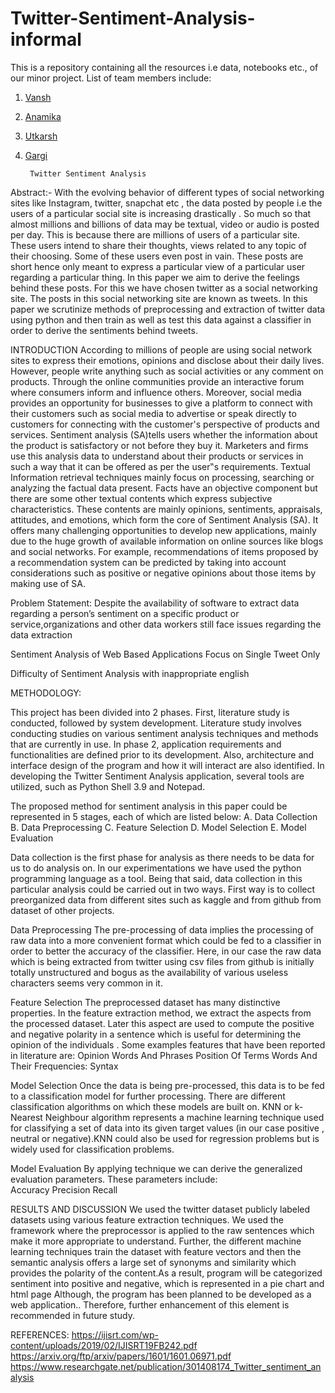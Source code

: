 # Twitter-Sentiment-Analysis-informal

This is a repository containing all the resources i.e data, notebooks etc., of our minor project. List of team members include:
1. [Vansh](https://github.com/vansh45)
2. [Anamika](https://github.com/ANAMIKA1410)
3. [Utkarsh](https://github.com/utquarsh027)
4. [Gargi](https://github.com/gargi-09)




		Twitter Sentiment Analysis


Abstract:- With the evolving behavior of different types of social networking sites like Instagram, twitter, snapchat etc , the data posted by people i.e the users of a particular social site is increasing drastically . So much so that almost millions and billions of data may be textual, video or audio is posted per day. This is because there are millions of users of a particular site. These users intend to share their thoughts, views related to any topic of their choosing. Some of these users even post in vain. These posts are short hence only meant to express a particular view of a particular user regarding a particular thing. In this paper we aim to derive the feelings behind these posts. For this we have chosen twitter as a social networking site. The posts in this social networking site are known as tweets. In this paper we scrutinize methods of preprocessing and extraction of twitter data using python and then train as well as test this data against a classifier in order to derive the sentiments behind tweets. 


INTRODUCTION 
According to millions of people are using social network sites to express their emotions, opinions and disclose about their daily lives. However, people write anything such as social activities or any comment on products. Through the online communities provide an interactive forum where consumers inform and influence others. Moreover, social media provides an opportunity for businesses to give a platform to connect with their customers such as social media to advertise or speak directly to customers for connecting with the customer's perspective of products and services.
Sentiment analysis (SA)tells users whether the information about the product is satisfactory or not before they buy it. Marketers and firms use this analysis data to understand about their products or services in such a way that it can be offered as per the user‟s requirements.
Textual Information retrieval techniques mainly focus on processing, searching or analyzing the factual data present. Facts have an objective component but there are some other textual contents which express subjective characteristics. These contents are mainly opinions, sentiments, appraisals, attitudes, and emotions, which form the core of Sentiment Analysis (SA). It offers many challenging opportunities to develop new applications, mainly due to the huge growth of available information on online sources like blogs and social networks. For example, recommendations of items proposed by a recommendation system can be predicted by taking into account considerations such as positive or negative opinions about those items by making use of SA.

Problem Statement: 
Despite the availability of software to extract data regarding a person’s sentiment on a specific product or service,organizations and other data workers still face issues regarding the data extraction






Sentiment Analysis of Web Based Applications Focus on Single Tweet Only






Difficulty of Sentiment Analysis with inappropriate english




METHODOLOGY:




This project has been divided into 2 phases. First, literature study is conducted, followed by system development. Literature study involves conducting studies on various sentiment analysis techniques and methods that are currently in use. In phase 2, application requirements and functionalities are defined prior to its development. Also, architecture and interface design of  the program and how it will interact are also identified. In developing the Twitter Sentiment Analysis application,  several tools are utilized, such as Python Shell 3.9 and Notepad.


The proposed method for sentiment analysis in this paper could be represented in 5 stages, each of which are listed below:
A. Data Collection 
B. Data Preprocessing 
C. Feature Selection 
D. Model Selection E. Model Evaluation




Data collection is the first phase for analysis as there needs to be data for us to do analysis on. In our experimentations we have used the python programming language as a tool. Being that said, data collection in this particular analysis could be carried out in two ways. First way is to collect preorganized data from different sites such as kaggle and from github from dataset of other projects.


Data Preprocessing The pre-processing of data implies the processing of raw data into a more convenient format which could be fed to a classifier in order to better the accuracy of the classifier. Here, in our case the raw data which is being extracted from twitter using csv files from github is initially totally unstructured and bogus as the availability of various useless characters seems very common in it. 


Feature Selection The preprocessed dataset has many distinctive properties. In the feature extraction method, we extract the aspects from the processed dataset. Later this aspect are used to compute the positive and negative polarity in a sentence which is useful for determining the opinion of the individuals .
Some examples features that have been reported in literature are:
Opinion Words And Phrases
Position Of Terms
Words And Their Frequencies:
Syntax


Model Selection Once the data is being pre-processed, this data is to be fed to a classification model for further processing. There are different classification algorithms on which these models are built on. 
KNN or k-Nearest Neighbour algorithm represents a machine learning technique used for classifying a set of data into its given target values (in our case positive , neutral or negative).KNN could also be used for regression problems but is widely used for classification problems.


Model Evaluation
By applying  technique we can derive the generalized evaluation parameters. These parameters include:  
Accuracy
Precision
Recall






RESULTS AND DISCUSSION 
We used the twitter dataset publicly  labeled datasets using various feature extraction techniques. We used the framework where the preprocessor is applied to the raw sentences which make it more appropriate to understand. Further, the different machine learning techniques train the dataset with feature vectors and then the semantic analysis offers a large set of synonyms and similarity which provides the polarity of the content.As a result, program will be categorized sentiment into positive and negative, which is represented in a pie chart and
html page Although, the program has been planned to be developed as a web application.. Therefore, further enhancement of this element is recommended in future study.


















REFERENCES:
https://ijisrt.com/wp-content/uploads/2019/02/IJISRT19FB242.pdf
https://arxiv.org/ftp/arxiv/papers/1601/1601.06971.pdf
https://www.researchgate.net/publication/301408174_Twitter_sentiment_analysis







